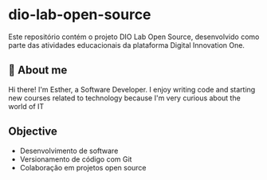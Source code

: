
# dio-lab-open-source

Este repositório contém o projeto DIO Lab Open Source, desenvolvido como parte das atividades educacionais da plataforma Digital Innovation One.


## 🚀 About me
Hi there! I'm Esther, a Software Developer. I enjoy writing code and starting new courses related to technology because I'm very curious about the world of IT 


## Objective

- Desenvolvimento de software
- Versionamento de código com Git
- Colaboração em projetos open source

